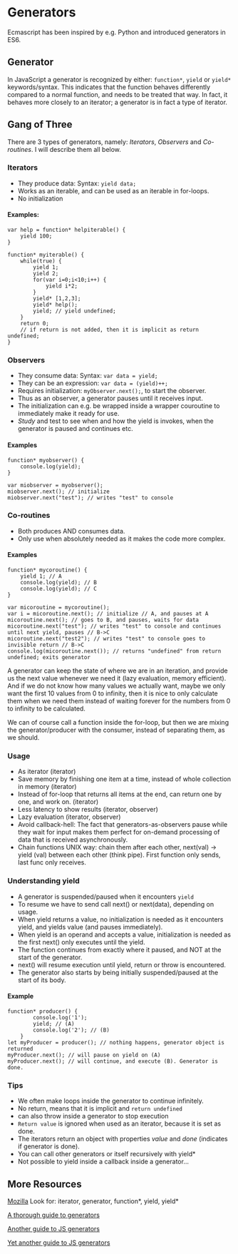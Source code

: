 # Generators

Ecmascript has been inspired by e.g. Python and introduced generators in ES6. 

## Generator

In JavaScript a generator is recognized by either: ```function*```, ```yield``` or ```yield*``` 
keywords/syntax. This indicates that the function behaves differently compared 
to a normal function, and needs to be treated that way. In fact, it behaves
more closely to an iterator; a generator is in fact a type of iterator.

## Gang of Three

There are 3 types of generators, namely: *Iterators*, *Observers* and *Co-routines*. I will describe them all below.

### Iterators

* They produce data: Syntax: ```yield data;```
* Works as an iterable, and can be used as an iterable in for-loops.
* No initialization

#### Examples:

```
var help = function* helpiterable() {
	yield 100;
}

function* myiterable() {
	while(true) {	
		yield 1;
		yield 2;
		for(var i=0;i<10;i++) {
			yield i*2;
		}
		yield* [1,2,3];
		yield* help();
		yield; // yield undefined;
	}
	return 0;
	// if return is not added, then it is implicit as return undefined;
}

```

### Observers
 
* They consume data: Syntax: ```var data = yield;```
* They can be an expression: ```var data = (yield)++;```
* Requires initialization: ```myObserver.next();```, to start the observer.
* Thus as an observer, a generator pauses until it receives input.
* The initialization can e.g. be wrapped inside a wrapper couroutine to immediately make it ready for use.
* *Study* and test to see when and how the yield is invokes, when the generator is paused and continues etc.

#### Examples

```
function* myobserver() {
	console.log(yield);
}

var miobserver = myobserver();
miobserver.next(); // initialize
miobserver.next("test"); // writes "test" to console
```


### Co-routines

* Both produces AND consumes data.
* Only use when absolutely needed as it makes the code more complex.

#### Examples

```
function* mycoroutine() {
	yield 1; // A
	console.log(yield); // B
	console.log(yield); // C
}

var micoroutine = mycoroutine();
var i = micoroutine.next(); // initialize // A, and pauses at A
micoroutine.next(); // goes to B, and pauses, waits for data
micoroutine.next("test"); // writes "test" to console and continues until next yield, pauses // B->C
micoroutine.next("test2"); // writes "test" to console goes to invisible return // B->C
console.log(micoroutine.next()); // returns "undefined" from return undefined; exits generator
```


A generator can keep the state of where we are in an iteration, and provide us the next
value whenever we need it (lazy evaluation, memory efficient). And if we do not know
how many values we actually want, maybe we only want the first 10 values from 0 to infinity,
then it is nice to only calculate them when we need them instead of waiting forever for
the numbers from 0 to infinity to be calculated.

We can of course call a function inside the for-loop, but then we are mixing the generator/producer
with the consumer, instead of separating them, as we should.


### Usage

* As iterator (iterator)
* Save memory by finishing one item at a time, instead of whole collection in memory (iterator)
* Instead of for-loop that returns all items at the end, can return one by one, and work on. (iterator)
* Less latency to show results (iterator, observer)
* Lazy evaluation (iterator, observer)
* Avoid callback-hell: The fact that generators-as-observers pause while they wait for input makes them perfect for on-demand processing of data that is received asynchronously.
* Chain functions UNIX way: chain them after each other, next(val) -> yield (val) between each other (think pipe). First function only sends, last func only receives.


### Understanding yield

* A generator is suspended/paused when it encounters ```yield```
* To resume we have to send call next() or next(data), depending on usage.
* When yield returns a value, no initialization is needed as it encounters yield, and yields value (and pauses immediately).
* When yield is an operand and accepts a value, initialization is needed as the first next() only executes until the yield.
* The function continues from exactly where it paused, and NOT at the start of the generator.
* next() will resume execution until yield, return or throw is encountered.
* The generator also starts by being initially suspended/paused at the start of its body.

#### Example
```
function* producer() {
        console.log('1');
        yield; // (A)
        console.log('2'); // (B)
    }
let myProducer = producer(); // nothing happens, generator object is returned
myProducer.next(); // will pause on yield on (A)
myProducer.next(); // will continue, and execute (B). Generator is done.
```

### Tips

* We often make loops inside the generator to continue infinitely.
* No return, means that it is implicit and ```return undefined```
* can also throw inside a generator to stop execution
* ```Return value``` is ignored when used as an iterator, because it is set as done.
* The iterators return an object with properties *value* and *done* (indicates if generator is done).
* You can call other generators or itself recursively with yield*
* Not possible to yield inside a callback inside a generator...


## More Resources

[Mozilla](https://developer.mozilla.org/en-US/docs/Web/JavaScript/Reference) Look for: iterator, generator, function*, yield, yield*

[A thorough guide to generators](http://www.2ality.com/2015/03/es6-generators.html)

[Another guide to JS generators](http://gajus.com/blog/2/the-definitive-guide-to-the-javascript-generators)

[Yet another guide to JS generators](http://tobyho.com/2013/06/16/what-are-generators/)

